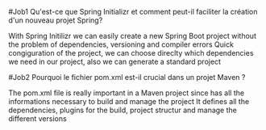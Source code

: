 #Job1
Qu'est-ce que Spring Initializr et comment peut-il faciliter la création d'un nouveau projet Spring?

With Spring Initilizr we can easily create a new Spring Boot project without the problem of dependencies, versioning and compiler errors
Quick congiguration of the project, we can choose direclty which dependencies we need in our project, also we can generate a standard project


#Job2
Pourquoi le fichier pom.xml est-il crucial dans un projet Maven ?

The pom.xml file is really important in a Maven project since has all the informations necessary to build and manage the project
It defines all the dependencies, plugins for the build, project structur and manage the different versions

